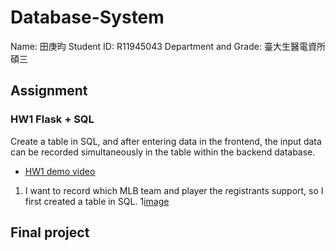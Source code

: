 # Database-System
Name: 田庚昀
Student ID: R11945043
Department and Grade: 臺大生醫電資所碩三
## Assignment
### HW1 Flask + SQL
Create a table in SQL, and after entering data in the frontend, the input data can be recorded simultaneously in the table within the backend database.
* [HW1 demo video](https://www.youtube.com/watch?v=dMZsB5H3GRw)
1. I want to record which MLB team and player the registrants support, so I first created a table in SQL.
   1[image]()
## Final project

